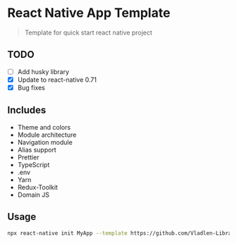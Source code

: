 #  React Native App Template

> Template for quick start react native project

## TODO
- [ ] Add husky library
- [x] Update to react-native 0.71
- [x] Bug fixes

## Includes

- Theme and colors
- Module architecture
- Navigation module
- Alias support
- Prettier
- TypeScript
- .env
- Yarn
- Redux-Toolkit
- Domain JS

## Usage

```sh
npx react-native init MyApp --template https://github.com/Vladlen-Libraries/react-native-app-template.git
```
